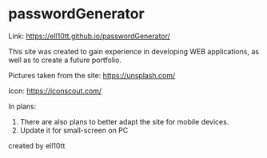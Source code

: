 # passwordGenerator

Link: https://ell10tt.github.io/passwordGenerator/

This site was created to gain experience in developing WEB applications, as well as to create a future portfolio.

Pictures taken from the site: https://unsplash.com/

Icon: https://iconscout.com/

In plans:

1. There are also plans to better adapt the site for mobile devices.
2. Update it for small-screen on PC

created by ell10tt
